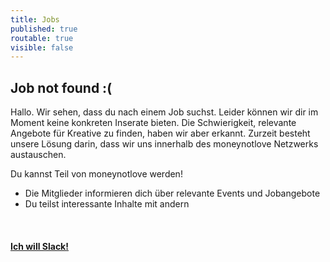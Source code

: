 ```yaml
---
title: Jobs
published: true
routable: true
visible: false
---
```


Job not found :(
---

Hallo. Wir sehen, dass du nach einem Job suchst. Leider können wir dir im Moment keine konkreten Inserate bieten. Die Schwierigkeit, relevante Angebote für Kreative zu finden, haben wir aber erkannt. Zurzeit besteht unsere Lösung darin, dass wir uns innerhalb des moneynotlove Netzwerks austauschen. 

Du kannst Teil von moneynotlove werden! 
- Die Mitglieder informieren dich über relevante Events und Jobangebote
- Du teilst interessante Inhalte mit andern

<br>
<div class="button block--color-hard">
  <h4><a class="button--link" href="/signup">Ich will Slack!</a></h4>
</div>